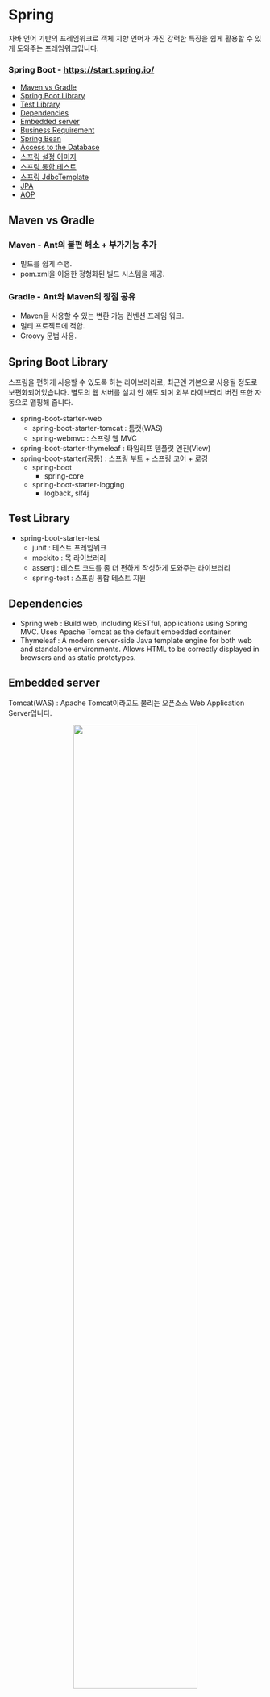 # Spring
자바 언어 기반의 프레임워크로 객체 지향 언어가 가진 강력한 특징을 쉽게 활용할 수 있게 도와주는 프레임워크입니다.

### Spring Boot - https://start.spring.io/
- [Maven vs Gradle](#maven-vs-gradle)
- [Spring Boot Library](#spring-boot-library)
- [Test Library](#test-library)
- [Dependencies](#dependencies)
- [Embedded server](#embedded-server)
- [Business Requirement](#business-requirement)
- [Spring Bean](#spring-bean)
- [Access to the Database](#access-to-the-database)
- [스프링 설정 이미지](#스프링-설정-이미지)
- [스프링 통합 테스트](#스프링-통합-테스트)
- [스프링 JdbcTemplate](#스프링-jdbctemplate)
- [JPA](#jpa)
- [AOP](#aop)

## Maven vs Gradle
### Maven - Ant의 불편 해소 + 부가기능 추가
- 빌드를 쉽게 수행.
- pom.xml을 이용한 정형화된 빌드 시스템을 제공.
### Gradle - Ant와 Maven의 장점 공유
- Maven을 사용할 수 있는 변환 가능 컨벤션 프레임 워크.
- 멀티 프로젝트에 적합.
- Groovy 문법 사용.

## Spring Boot Library
스프링을 편하게 사용할 수 있도록 하는 라이브러리로, 최근엔 기본으로 사용될 정도로 보편화되어있습니다. 별도의 웹 서버를 설치 안 해도 되며 외부 라이브러리 버전 또한 자동으로 맵핑해 줍니다.
- spring-boot-starter-web
    - spring-boot-starter-tomcat : 톰캣(WAS)
    - spring-webmvc : 스프링 웹 MVC
- spring-boot-starter-thymeleaf : 타임리프 템플릿 엔진(View)
- spring-boot-starter(공통) : 스프링 부트 + 스프링 코어 + 로깅
    - spring-boot
        - spring-core
    - spring-boot-starter-logging
        - logback, slf4j

## Test Library
- spring-boot-starter-test
    - junit : 테스트 프레임워크
    - mockito : 목 라이브러리
    - assertj : 테스트 코드를 좀 더 편하게 작성하게 도와주는 라이브러리
    - spring-test : 스프링 통합 테스트 지원

## Dependencies
- Spring web : Build web, including RESTful, applications using Spring MVC. Uses Apache Tomcat as the default embedded container.
- Thymeleaf : A modern server-side Java template engine for both web and standalone environments. Allows HTML to be correctly displayed in browsers and as static prototypes.

## Embedded server
Tomcat(WAS) : Apache Tomcat이라고도 불리는 오픈소스 Web Application Server입니다. 
<p align="center"><img src="images/tomcat.png" width="70%"></p>

## Business Requirement
- 데이터 : 회원ID, 이름
- 기능 : 회원 등록, 조회
- 아직 데이터 저장소가 선정되지 않은 상태
- **Web Application Architecture**
<p align="center"><img src="images/architecture.png" width="70%"></p>

    1. 컨트롤러 : 웹 MVC의 Controller
    2. 서비스 : 핵심 비즈니스 로직 구현(e.g. 중복 가입 불가)
    3. 리포지토리 : DB 접근, 도메인 객체를 DB에 저장하고 관리
    4. 도메인 : 비즈니스 도메인 객체(e.g. 회원, 주문, 쿠폰 등 주로 DB에 저장하고 관리)

- **Class Dependency**
<p align="center"><img src="images/cd.png" width="70%"></p>

    1. DB가 선정되지 않았기 때문에 Interface로 구현 클래스를 변경할 수 있도록 설계
    2. DB는 RDB, NoSQL 등을 고려중인 상황.
    3. 초기 개발 단계에서는 구현체로 가벼운 메모리 기반의 DB 사용.

## Spring Bean
Spring IoC 컨테이너가 관리하는 자바 객체를 의미합니다. new로 생성하는 객체를 의미하는 것이 아닌 ApplicationContext.getBean()으로 얻어질 수 있는 객체를 의미합니다.
- 생성자에 `@Autowired`가 있으면 스프링이 연관된 객체를 스프링 컨테이너에서 찾아서 넣어줍니다. 이렇게 객체 의존관계를 외부에서 넣어주는 것을 DI(Dependency Injection), 의존성 주입이라 합니다.

### 컴포넌트 스캔 원리
`@Component` 애노테이션이 있으면 스프링 빈으로 자동 등록됩니다.
`@Controller` 컨트롤러가 스프링 빈으로 자동 등록된 이유도 컴포넌트 스캔 때문입니다.
`@Component`를 포함하는 다음 애노테이션도 스프링 빈으로 자동 등록됩니다.
- `@Controller`
- `@Service`
- `@Repository`

## Access to the Database
- H2 Database <br />
별도의 설치 과정 없이 사용하는 RDBMS로 JDBC API를 지원하며 표준 SQL을 사용합니다. 개발 단계의 테스트 DB로 이용되곤 합니다.
    - https://www.h2database.com
    - H2 console
- 순수 JDBC
    - build.gradle 파일에 jdbc, h2 DB 관련 라이브러리 추가
        ```
        implementation 'org.springframework.boot:spring-boot-starter-jdbc'
        runtimeOnly 'com.h2database:h2'
        ```

- 스프링 JDBC Template
- JPA
- Spring Data JPA

## 스프링 설정 이미지
<p align="center"><img src="images/tomcat.png" width="60%"></p>

- 개방-폐쇄 원칙(OCP, Open-Closed Principle)
    - 확장에는 열려있고 수정, 변경에는 닫혀있습니다.
- 스프링의 DI(Dependencies Injection)을 사용하면 **기존 코드를 전혀 손대지 않고 설정만으로 구현 클래스를 변경할 수 있습니다.**

## 스프링 통합 테스트
- @SpringBootTest : 스프링 컨테이너와 테스트를 함께 실행합니다.
- @Transactional : 테스트 케이스에 해당 애노테이션이 있다면, 테스트 시작 전에 트랜잭션을 시작하고, 테스트 완료 후에 **롤백**으로 DB를 복구하여 다음 테스트에 영향을 주지 않습니다.
- @Commit : 테스트 완료 후, 트랜잭션을 Commit합니다.

## 스프링 JdbcTemplate
- 순수 Jdbc와 동일한 환경설정을 하면 됩니다.
- 스프링 JdbcTemplate과 MyBatis같은 라이브러리는 JDBC API에서 본 반복 코드를 대부분 제거해 주지만, SQL은 직접 작성해야 합니다.

## JPA
- JPA는 기존의 반복 코드는 물론이고, 기본적인 SQL도 JPA가 직접 만들어서 실행합니다.
- JPA를 사용하면 SQL과 데이터 중심의 설계에서 객체 중심의 설계로 패러다임을 전환할 수 있습니다.
- JPA를 사용하면 개발 생산성을 크게 높일 수 있습니다.
- dependency
    ```java
    	implementation 'org.springframework.boot:spring-boot-starter-data-jpa'
    // JPA, JDBC 등을 포함    
    ```
1. Entity를 매핑합니다. - `@Entity`
2. PK를 매핑합니다.
3. IDENTITY를 설정하여 자동으로 ID가 매핑 되도록 합니다. - `@Id @GeneratedValue(strategy = GenerationType.IDENTITY)`
4. 서비스 계층에 트랜잭션을 적용합니다. - `@Transactional`
### 스프링 데이터 JPA
반복 개발해온 기본 CRUD기능을 포함하여 Repository에 구현 클래스 없이 인터페이스 만으로 개발이 가능합니다.

## AOP
Aspect Oriented Programming, 관점 지향 프로그래밍
### AOP가 필요한 상황
- 모든 메소드의 호출 시간을 측정할 때
- 공통 관심 사항(cross-cutting concern) vs 핵심 관심 사항(core concern)
- 회원 가입 시간, 회원 조회 시간 측정